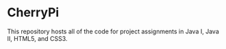 # CherryPi
This repository hosts all of the code for project assignments in Java I, Java II, HTML5, and CSS3.
